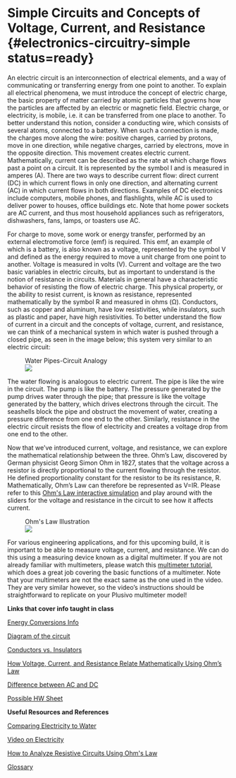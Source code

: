 # Simple Circuits and Concepts of Voltage, Current, and Resistance {#electronics-circuitry-simple status=ready}

An electric circuit is an interconnection of electrical elements, and a way of communicating or transferring energy from one point to another. To explain all electrical phenomena, we must introduce the concept of electric charge, the basic property of matter carried by atomic particles that governs how the particles are affected by an electric or magnetic field. Electric charge, or electricity, is mobile, i.e. it can be transferred from one place to another. To better understand this notion, consider a conducting wire, which consists of several atoms, connected to a battery. When such a connection is made, the charges move along the wire: positive charges, carried by protons, move in one direction, while negative charges, carried by electrons, move in the opposite direction. This movement creates electric current. Mathematically, current can be described as the rate at which charge flows past a point on a circuit. It is represented by the symbol I and is measured in amperes (A). There are two ways to describe current flow: direct current (DC) in which current flows in only one direction, and alternating current (AC) in which current flows in both directions. Examples of DC electronics include computers, mobile phones, and flashlights, while AC is used to deliver power to houses, office buildings etc. Note that home power sockets are AC current, and thus most household appliances such as refrigerators, dishwashers, fans, lamps, or toasters use AC.

For charge to move, some work or energy transfer, performed by an external electromotive force (emf) is required. This emf, an example of which is a battery, is also known as a voltage, represented by the symbol V and defined as the energy required to move a unit charge from one point to another. Voltage is measured in volts (V). Current and voltage are the two basic variables in electric circuits, but as important to understand is the notion of resistance in circuits. Materials in general have a characteristic behavior of resisting the flow of electric charge. This physical property, or the ability to resist current, is known as resistance, represented mathematically by the symbol R and measured in ohms (Ω). Conductors, such as copper and aluminum, have low resistivities, while insulators, such as plastic and paper, have high resistivities. To better understand the flow of current in a circuit and the concepts of voltage, current, and resistance, we can think of a mechanical system in which water is pushed through a closed pipe, as seen in the image below; this system very similar to an electric circuit: 

<figure>
    <figcaption>Water Pipes-Circuit Analogy</figcaption>
    <img style=‘width:35em’ src=“circuit_images/circuit_analogy.png”/>
</figure>

The water flowing is analogous to electric current. The pipe is like the wire in the circuit. The pump is like the battery. The pressure generated by the pump drives water through the pipe; that pressure is like the voltage generated by the battery, which drives electrons through the circuit. The seashells block the pipe and obstruct the movement of water, creating a pressure difference from one end to the other. Similarly, resistance in the electric circuit resists the flow of electricity and creates a voltage drop from one end to the other.

Now that we’ve introduced current, voltage, and resistance, we can explore the mathematical relationship between the three. Ohm’s Law, discovered by German physicist Georg Simon Ohm in 1827, states that the voltage across a resistor is directly proportional to the current flowing through the resistor. He defined proportionality constant for the resistor to be its resistance, R. Mathematically, Ohm’s Law can therefore be represented as V=IR. Please refer to this [Ohm's Law interactive simulation](https://phet.colorado.edu/sims/html/ohms-law/latest/ohms-law_en.html) and play around with the sliders for the voltage and resistance in the circuit to see how it affects current. 

<figure>
    <figcaption>Ohm's Law Illustration</figcaption>
    <img style=‘width:35em’ src=“circuit_images/ohms_law_illustration.png”/>
</figure>

For various engineering applications, and for this upcoming build, it is important to be able to measure voltage, current, and resistance. We can do this using a measuring device known as a digital multimeter. If you are not already familiar with multimeters, please watch this [multimeter tutorial](https://www.youtube.com/watch?v=TdUK6RPdIrA), which does a great job covering the basic functions of a multimeter. Note that your multimeters are not the exact same as the one used in the video. They are very similar however, so the video’s instructions should be straightforward to replicate on your Plusivo multimeter model!

**Links that cover info taught in class**

[Energy Conversions Info](https://www.toppr.com/bytes/energy-conversion/)

[Diagram of the circuit](https://www.resistorguide.com/pictures/resistors-in-LED-circuits.png)

[Conductors vs. Insulators](https://www.youtube.com/watch?v=Y66PW1nIea0)

[How Voltage, Current, and Resistance Relate Mathematically Using Ohm’s Law](https://spl-binal.blogspot.com/2017/09/ohms-law.html#.XvqBNihKhhE)

[Difference between AC and DC](https://learn.sparkfun.com/tutorials/alternating-current-ac-vs-direct-current-dc/all#:~:text=In%20direct%20current%20(DC)%2C,because%20the%20current%20changes%20direction.)

[Possible HW Sheet](https://docs.google.com/document/d/18a2UVzlNQGC5mvZ_JpYRoVtIp8XaYsbznB4QR38_TL4/edit?usp=sharing)


**Useful Resources and References**

[Comparing Electricity to Water](https://www.windows2universe.org/physical_science/physics/electricity/circuit_analogy_water_pipes.html)

[Video on Electricity](https://www.scienceworld.ca/resource/static-electricity/)

[How to Analyze Resistive Circuits Using Ohm's Law](https://www.wikihow.com/Analyze-Resistive-Circuits-Using-Ohm%27s-Law)

[Glossary](https://docs.google.com/document/d/1LJzESfH8VnLDAitNTwwa-iDZs-zY-KM2v1EuWFoLz6A/edit?usp=sharing)
